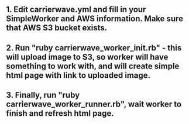 
## 1. Edit carrierwave.yml and fill in your SimpleWorker and AWS information. Make sure that AWS S3 bucket exists.

## 2. Run "ruby carrierwave_worker_init.rb" - this will upload image to S3, so worker will have something to work with, and will create simple html page with link to uploaded image.

## 3. Finally, run "ruby carrierwave_worker_runner.rb", wait worker to finish and refresh html page.
